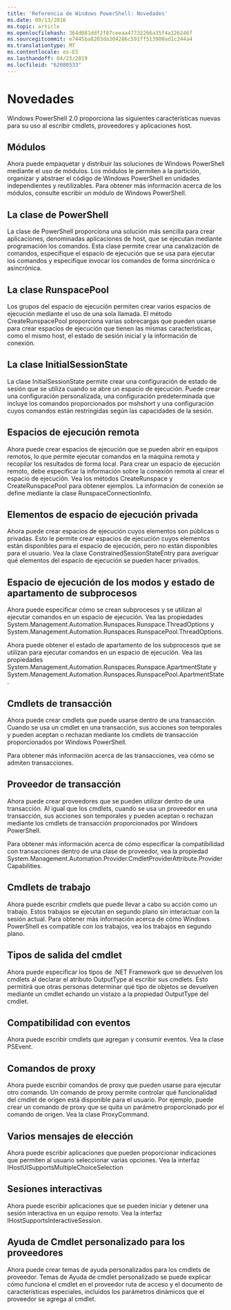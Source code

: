```yaml
---
title: 'Referencia de Windows PowerShell: Novedades'
ms.date: 09/13/2016
ms.topic: article
ms.openlocfilehash: 364d081ddf2f87ceeaa47732266a35f4a126246f
ms.sourcegitcommit: e7445ba8203da304286c591ff513900ad1c244a4
ms.translationtype: MT
ms.contentlocale: es-ES
ms.lasthandoff: 04/23/2019
ms.locfileid: "62080533"
---
```

# <a name="whats-new"></a>Novedades

Windows PowerShell 2.0 proporciona las siguientes características nuevas para su uso al escribir cmdlets, proveedores y aplicaciones host.

## <a name="modules"></a>Módulos

Ahora puede empaquetar y distribuir las soluciones de Windows PowerShell mediante el uso de módulos. Los módulos le permiten a la partición, organizar y abstraer el código de Windows PowerShell en unidades independientes y reutilizables. Para obtener más información acerca de los módulos, consulte escribir un módulo de Windows PowerShell.

## <a name="the-powershell-class"></a>La clase de PowerShell

La clase de PowerShell proporciona una solución más sencilla para crear aplicaciones, denominadas aplicaciones de host, que se ejecutan mediante programación los comandos. Esta clase permite crear una canalización de comandos, especifique el espacio de ejecución que se usa para ejecutar los comandos y especifique invocar los comandos de forma sincrónica o asincrónica.

## <a name="the-runspacepool-class"></a>La clase RunspacePool

Los grupos del espacio de ejecución permiten crear varios espacios de ejecución mediante el uso de una sola llamada. El método CreateRunspacePool proporciona varias sobrecargas que pueden usarse para crear espacios de ejecución que tienen las mismas características, como el mismo host, el estado de sesión inicial y la información de conexión.

## <a name="the-initialsessionstate-class"></a>La clase InitialSessionState

La clase InitialSessionState permite crear una configuración de estado de sesión que se utiliza cuando se abre un espacio de ejecución. Puede crear una configuración personalizada, una configuración predeterminada que incluye los comandos proporcionados por mshshort y una configuración cuyos comandos están restringidas según las capacidades de la sesión.

## <a name="remote-runspaces"></a>Espacios de ejecución remota

Ahora puede crear espacios de ejecución que se pueden abrir en equipos remotos, lo que permite ejecutar comandos en la máquina remota y recopilar los resultados de forma local. Para crear un espacio de ejecución remoto, debe especificar la información sobre la conexión remota al crear el espacio de ejecución. Vea los métodos CreateRunspace y CreateRunspacePool para obtener ejemplos. La información de conexión se define mediante la clase RunspaceConnectionInfo.

## <a name="private-runspace-elements"></a>Elementos de espacio de ejecución privada

Ahora puede crear espacios de ejecución cuyos elementos son públicas o privadas. Esto le permite crear espacios de ejecución cuyos elementos están disponibles para el espacio de ejecución, pero no están disponibles para el usuario. Vea la clase ConstrainedSessionStateEntry para averiguar qué elementos del espacio de ejecución se pueden hacer privados.

## <a name="runspace-threading-modes-and-apartment-state"></a>Espacio de ejecución de los modos y estado de apartamento de subprocesos

Ahora puede especificar cómo se crean subprocesos y se utilizan al ejecutar comandos en un espacio de ejecución. Vea las propiedades System.Management.Automation.Runspaces.Runspace.ThreadOptions y System.Management.Automation.Runspaces.RunspacePool.ThreadOptions.

Ahora puede obtener el estado de apartamento de los subprocesos que se utilizan para ejecutar comandos en un espacio de ejecución. Vea las propiedades System.Management.Automation.Runspaces.Runspace.ApartmentState y System.Management.Automation.Runspaces.RunspacePool.ApartmentState.

## <a name="transaction-cmdlets"></a>Cmdlets de transacción

Ahora puede crear cmdlets que puede usarse dentro de una transacción. Cuando se usa un cmdlet en una transacción, sus acciones son temporales y pueden aceptan o rechazan mediante los cmdlets de transacción proporcionados por Windows PowerShell.

Para obtener más información acerca de las transacciones, vea cómo se admiten transacciones.

## <a name="transaction-provider"></a>Proveedor de transacción

Ahora puede crear proveedores que se pueden utilizar dentro de una transacción. Al igual que los cmdlets, cuando se usa un proveedor en una transacción, sus acciones son temporales y pueden aceptan o rechazan mediante los cmdlets de transacción proporcionados por Windows PowerShell.

Para obtener más información acerca de cómo especificar la compatibilidad con transacciones dentro de una clase de proveedor, vea la propiedad System.Management.Automation.Provider.CmdletProviderAttribute.ProviderCapabilities.

## <a name="job-cmdlets"></a>Cmdlets de trabajo

Ahora puede escribir cmdlets que puede llevar a cabo su acción como un trabajo. Estos trabajos se ejecutan en segundo plano sin interactuar con la sesión actual. Para obtener más información acerca de cómo Windows PowerShell es compatible con los trabajos, vea los trabajos en segundo plano.

## <a name="cmdlet-output-types"></a>Tipos de salida del cmdlet

Ahora puede especificar los tipos de .NET Framework que se devuelven los cmdlets al declarar el atributo OutputType al escribir sus cmdlets. Esto permitirá que otras personas determinar qué tipo de objetos se devuelven mediante un cmdlet echando un vistazo a la propiedad OutputType del cmdlet.

## <a name="event-support"></a>Compatibilidad con eventos

Ahora puede escribir cmdlets que agregan y consumir eventos. Vea la clase PSEvent.

## <a name="proxy-commands"></a>Comandos de proxy

Ahora puede escribir comandos de proxy que pueden usarse para ejecutar otro comando. Un comando de proxy permite controlar qué funcionalidad del cmdlet de origen está disponible para el usuario. Por ejemplo, puede crear un comando de proxy que se quita un parámetro proporcionado por el comando de origen. Vea la clase ProxyCommand.

## <a name="multiple-choice-prompts"></a>Varios mensajes de elección

Ahora puede escribir aplicaciones que pueden proporcionar indicaciones que permiten al usuario seleccionar varias opciones. Vea la interfaz IHostUISupportsMultipleChoiceSelection

## <a name="interactive-sessions"></a>Sesiones interactivas

Ahora puede escribir aplicaciones que se pueden iniciar y detener una sesión interactiva en un equipo remoto.
Vea la interfaz IHostSupportsInteractiveSession.

## <a name="custom-cmdlet-help-for-providers"></a>Ayuda de Cmdlet personalizado para los proveedores

Ahora puede crear temas de ayuda personalizados para los cmdlets de proveedor. Temas de Ayuda de cmdlet personalizado se puede explicar cómo funciona el cmdlet en el proveedor ruta de acceso y el documento de características especiales, incluidos los parámetros dinámicos que el proveedor se agrega al cmdlet.
